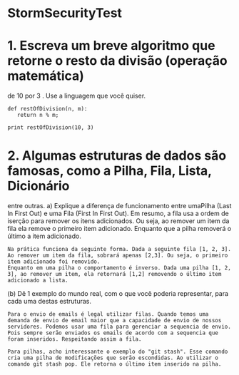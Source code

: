 # StormSecurityTest

# 1. Escreva um breve algoritmo que retorne o ​resto ​da divisão (operação matemática) 
de ​10​ por ​3 ​. Use a linguagem que você quiser. 

    def restOfDivision(n, m):
       return n % m;

    print restOfDivision(10, 3)

# 2. Algumas estruturas de dados são famosas, como a ​Pilha​, ​Fila​, ​Lista​, ​Dicionário​
 entre outras. 
a) Explique a diferença de funcionamento entre uma ​Pilha​ (Last In First Out) e uma ​Fila​ (First In First Out). 
    Em resumo, a fila usa a ordem de iserção para remover os itens adicionados. Ou seja, ao remover um item da fila ela remove o primeiro item adicionado. Enquanto que a pilha removerá o último a item adicionado.

    Na prática funciona da seguinte forma. Dada a seguinte fila [1, 2, 3]. Ao remover um item da fila, sobrará apenas [2,3]. Ou seja, o primeiro item adicionado foi removido. 
    Enquanto em uma pilha o comportamento é inverso. Dada uma pilha [1, 2, 3], ao remover um item, ela retornará [1,2] removendo o último item adicionado a lista.



(b) Dê 1 exemplo do mundo real, com o que você poderia representar, para ​cada​ uma destas estruturas.

    Para o envio de emails é legal utilizar filas. Quando temos uma demanda de envio de email maior que a capacidade de envio de nossos servidores. Podemos usar uma fila para gerenciar a sequencia de envio. Pois sempre serão enviados os emails de acordo com a sequencia que foram inseridos. Respeitando assim a fila.

    Para pilhas, acho interessante o exemplo do "git stash". Esse comando cria uma pilha de modificações que serão escondidas. Ao utilizar o comando git stash pop. Ele retorna o último item inserido na pilha. 



